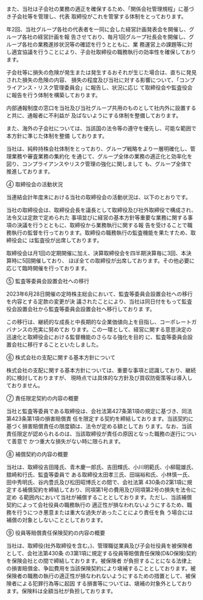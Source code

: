 また、当社は子会社の業務の適正を確保するため、「関係会社管理規程」に基づき子会社等を管理し、代表 取締役がこれを管掌する体制をとっております。

年2回、当社グループ各社の代表者を一同に会した経営計画発表会を開催し、グループ各社の経営計画を報 告させており、毎月1回グループ社長会を開催し、グループ各社の業務進捗状況等の確認を行うとともに、業 務運営上の課題等に対し適宜協議を行うことにより、子会社取締役の職務執行の効率性を確保しております。

子会社等に損失の危険が発生または発生するおそれが生じた場合は、直ちに発見された損失の危険の内容、 損失の程度及び当社に対する影響について、「コンプライアンス・リスク管理委員会」に報告し、状況に応じ て取締役会や監査役会に報告を行う体制を構築しております。

内部通報制度の窓口を当社及び当社グループ共用のものとして社内外に設置すると共に、通報者に不利益が 及ばないようにする体制を整備しております。

また、海外の子会社については、当該国の法令等の遵守を優先し、可能な範囲で本方針に準じた体制を整備 しております。

当社は、純粋持株会社体制をとっており、グループ戦略をより一層明確化し、管理業務や審査業務の集約化 を通じて、グループ全体の業務の適正化と効率化を図り、コンプライアンスやリスク管理の強化に関しまして も、グループ全体で推進しております。

④ 取締役会の活動状況

当連結会計年度末における当社の取締役会の活動状況は、以下のとおりです。

当社の取締役会は、取締役会長を議長として取締役及び社外取締役で構成され、法令又は定款で定められた 事項並びに経営の基本方針等重要な業務に関する事項の決議を行うとともに、取締役から業務執行に関する報 告を受けることで職務執行の監督を行っております。取締役の職務執行の監査機能を果たすため、取締役会に は監査役が出席しております。

取締役会は月1回の定期開催に加え、決算取締役会を四半期決算毎に3回、本決算時に5回開催しており、 ほぼ全ての取締役が出席しております。その他必要に応じて臨時開催を行っております。

⑤ 監査等委員会設置会社への移行

2023年6月28日開催の定時株主総会において、監査等委員会設置会社への移行を内容とする定款の変更が決 議されたことにより、当社は同日付をもって監査役会設置会社から監査等委員会設置会社へ移行しておりま す。

この移行は、継続的な成長と中長期的な企業価値向上を目指し、コーポレートガバナンスの充実に努めてお ります。この一環として、経営に関する意思決定の迅速化と取締役会における監督機能のさらなる強化を目的 に、監査等委員会設置会社に移行することといたしました。

⑥ 株式会社の支配に関する基本方針について

株式会社の支配に関する基本方針については、重要な事項と認識しており、継続的に検討しておりますが、 現時点では具体的な方針及び買収防衛策等は導入しておりません。

⑦ 責任限定契約の内容の概要

当社と監査等委員である取締役は、会社法第427条第1項の規定に基づき、同法第423条第1項の損害賠償責 任を限定する契約を締結しております。当該契約に基づく損害賠償責任の限度額は、法令が定める額としてお ります。なお、当該責任限定が認められるのは、当該取締役が責任の原因となった職務の遂行について善意で かつ重大な損失がない時に限られます。

⑧ 補償契約の内容の概要

当社は、取締役吉田隆氏、青木慶一郎氏、吉田輝氏、小川明範氏、小柳龍雄氏、舘崎和行氏、監査等委員で ある取締役太田孝三氏、田端裕和氏、小林慎一氏、田中秀明氏、谷内豊氏及び松田昭博氏との間で、会社法第 430条の2第1項に規定する補償契約を締結しており、同項第1号の費用及び同項第2号の損失を法令に定め る範囲内において当社が補償することとしております。ただし、当該補償契約によって会社役員の職務執行の 適正性が損なわれないようにするため、職務を行うにつき悪意または重大な過失があったことにより責任を負 う場合には補償の対象としないこととしております。

⑨ 役員等賠償責任保険契約の内容の概要

当社は、取締役(社外取締役を含む。)、管理職従業員及び子会社役員を被保険者として、会社法第430条 の3第1項に規定する役員等賠償責任保険(D&O保険)契約を保険会社との間で締結しております。被保険者 が負担することになる法律上の損害賠償金、争訟費用を当該保険契約により塡補することとしております。被 保険者の職務の執行の適正性が損なわれないようにするための措置として、被保険者による犯罪行為等に起因 する損害等については、塡補の対象外としております。保険料は全額当社が負担しております。